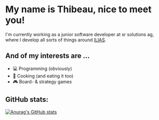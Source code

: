 # My name is Thibeau, nice to meet you!

I'm currently working as a junior software developer at sr solutions ag, where I develop all sorts of things around [ILIAS](https://github.com/ILIAS-eLearning/ILIAS).

## And of my interests are ...

- 💻 Programming (obviously)
- 🍜 Cooking (and eating it too)
- 🎮 Board- & strategy games

## GitHub stats:

[![Anurag's GitHub stats](https://github-readme-stats.vercel.app/api?username=thibsy&theme=github_dark&count_private=true&show_icons=true&hide_title=true&include_all_commits=true)](https://github.com/anuraghazra/github-readme-stats)
